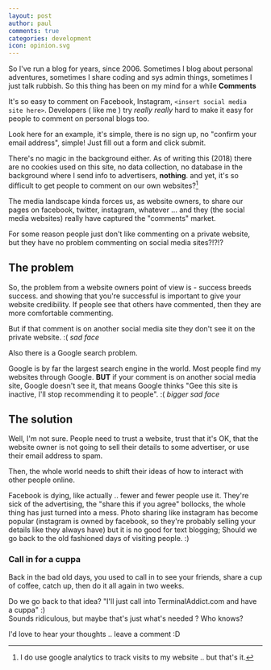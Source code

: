 ```yaml
---
layout: post
author: paul
comments: true
categories: development
icon: opinion.svg
---
```

So I've run a blog for years, since 2006. Sometimes I blog about personal adventures, sometimes I share coding and sys admin things, sometimes I just talk rubbish. So this thing has been on my mind for a while **Comments**

It's so easy to comment on Facebook, Instagram, `<insert social media site here>`.
Developers ( like me ) try _really_ _really_ hard to make it easy for people to comment on personal blogs too.

Look here for an example, it's simple, there is no sign up, no "confirm your email address", simple! Just fill out a form and click submit.

There's no magic in the background either. As of writing this (2018) there are no cookies used on this site, no data collection, no database in the background where I send info to advertisers, **nothing**. and yet, it's so difficult to get people to comment on our own websites?[^1]

The media landscape kinda forces us, as website owners, to share our pages on facebook, twitter, instagram, whatever ... and they (the social media websites) really have captured the "comments" market.

For some reason people just don't like commenting on a private website, but they have no problem commenting on social media sites?!?!?

## The problem
So, the problem from a website owners point of view is - success breeds success. and showing that you're successful is important to give your website credibility. If people see that others have commented, then they are more comfortable commenting.

But if that comment is on another social media site they don't see it on the private website. :( _sad face_

Also there is a Google search problem.

Google is by far the largest search engine in the world. Most people find my websites through Google. **BUT** if your comment is on another social media site, Google doesn't see it, that means Google thinks "Gee this site is inactive, I'll stop recommending it to people". :( _bigger sad face_

## The solution 
Well, I'm not sure. People need to trust a website, trust that it's OK, that the website owner is not going to sell their details to some advertiser, or use their email address to spam.

Then, the whole world needs to shift their ideas of how to interact with other people online.

Facebook is dying, like actually .. fewer and fewer people use it. They're sick of the advertising, the "share this if you agree" bollocks, the whole thing has just turned into a mess. Photo sharing like instagram has become popular (instagram is owned by facebook, so they're probably selling your details like they always have) but it is no good for text blogging; Should we go back to the old fashioned days of visiting people. :)

### Call in for a cuppa
Back in the bad old days, you used to call in to see your friends, share a cup of coffee, catch up, then do it all again in two weeks.

Do we go back to that idea? "I'll just call into TerminalAddict.com and have a cuppa" :)  
Sounds ridiculous, but maybe that's just what's needed ? Who knows?

I'd love to hear your thoughts .. leave a comment :D

[^1]: I do use google analytics to track visits to my website .. but that's it.
